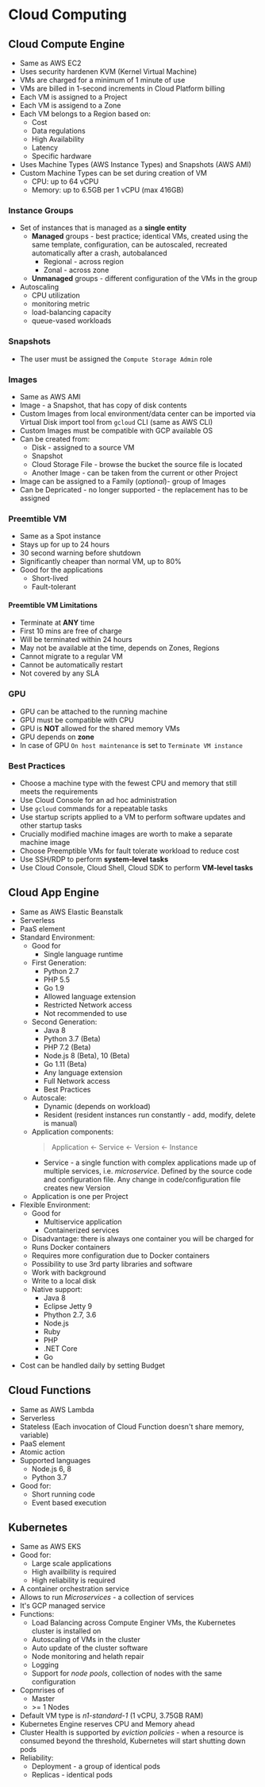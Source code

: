 # Cloud Computing

## Cloud Compute Engine

* Same as AWS EC2
* Uses security hardenen KVM (Kernel Virtual Machine)
* VMs are charged for a minimum of 1 minute of use
* VMs are billed in 1-second increments in Cloud Platform billing
* Each VM is assigned to a Project
* Each VM is assigend to a Zone
* Each VM belongs to a Region based on:
  * Cost
  * Data regulations
  * High Availability
  * Latency
  * Specific hardware
* Uses Machine Types (AWS Instance Types) and Snapshots (AWS AMI)
* Custom Machine Types can be set during creation of VM
  * CPU: up to 64 vCPU
  * Memory: up to 6.5GB per 1 vCPU (max 416GB)

### Instance Groups

* Set of instances that is managed as a **single entity**
  * **Managed** groups - best practice; identical VMs, created using the same template, configuration, can be autoscaled, recreated automatically after a crash, autobalanced
    * Regional - across region
    * Zonal - across zone
  * **Unmanaged** groups - different configuration of the VMs in the group
* Autoscaling
  * CPU utilization
  * monitoring metric
  * load-balancing capacity
  * queue-vased workloads

### Snapshots

* The user must be assigned the `Compute Storage Admin` role

### Images

* Same as AWS AMI
* Image - a Snapshot, that has copy of disk contents
* Custom Images from local environment/data center can be imported via Virtual Disk import tool from `gcloud` CLI (same as AWS CLI)
* Custom Images must be compatible with GCP available OS
* Can be created from:
  * Disk - assigned to a source VM
  * Snapshot
  * Cloud Storage File - browse the bucket the source file is located
  * Another Image - can be taken from the current or other Project
* Image can be assigned to a Family (*optional*)- group of Images
* Can be Depricated - no longer supported - the replacement has to be assigned

### Preemtible VM

* Same as a Spot instance
* Stays up for up to 24 hours
* 30 second warning before shutdown
* Significantly cheaper than normal VM, up to 80%
* Good for the applications
  * Short-lived
  * Fault-tolerant

#### Preemtible VM Limitations

* Terminate at **ANY** time
* First 10 mins are free of charge
* Will be terminated within 24 hours
* May not be available at the time, depends on Zones, Regions
* Cannot migrate to a regular VM
* Cannot be automatically restart
* Not covered by any SLA

### GPU

* GPU can be attached to the running machine
* GPU must be compatible with CPU
* GPU is **NOT** allowed for the shared memory VMs
* GPU depends on **zone**
* In case of GPU `On host maintenance` is set to `Terminate VM instance`

### Best Practices

* Choose a machine type with the fewest CPU and memory that still meets the requirements
* Use Cloud Console for an ad hoc administration
* Use `gcloud` commands for a repeatable tasks
* Use startup scripts applied to a VM to perform software updates and other startup tasks
* Crucially modified machine images are worth to make a separate machine image
* Choose Preemptible VMs for fault tolerate workload to reduce cost
* Use SSH/RDP to perform **system-level tasks**
* Use Cloud Console, Cloud Shell, Cloud SDK to perform **VM-level tasks**

## Cloud App Engine

* Same as AWS Elastic Beanstalk
* Serverless
* PaaS element
* Standard Environment:
  * Good for
    * Single language runtime
  * First Generation:
    * Python 2.7
    * PHP 5.5
    * Go 1.9
    * Allowed language extension
    * Restricted Network access
    * Not recommended to use
  * Second Generation:
    * Java 8
    * Python 3.7 (Beta)
    * PHP 7.2 (Beta)
    * Node.js 8 (Beta), 10 (Beta)
    * Go 1.11 (Beta)
    * Any language extension
    * Full Network access
    * Best Practices
  * Autoscale:
    * Dynamic (depends on workload)
    * Resident (resident instances run constantly - add, modify, delete is manual)
  * Application components:  
    >Application <- Service <- Version <- Instance
    * Service - a single function with complex applications made up of multiple services, i.e. *microservice*. Defined by the source code and configuration file. Any change in code/configuration file creates new Version
  * Application is one per Project
* Flexible Environment:
  * Good for
    * Multiservice application
    * Containerized services
  * Disadvantage: there is always one container you will be charged for
  * Runs Docker containers
  * Requires more configuration due to Docker containers
  * Possibility to use 3rd party libraries and software
  * Work with background
  * Write to a local disk
  * Native support:
    * Java 8
    * Eclipse Jetty 9
    * Phython 2.7, 3.6
    * Node.js
    * Ruby
    * PHP
    * .NET Core
    * Go
* Cost can be handled daily by setting Budget

## Cloud Functions

* Same as AWS Lambda
* Serverless
* Stateless (Each invocation of Cloud Function doesn't share memory, variable)
* PaaS element
* Atomic action
* Supported languages
  * Node.js 6, 8
  * Python 3.7
* Good for:
  * Short running code
  * Event based execution

## Kubernetes

* Same as AWS EKS
* Good for:
  * Large scale applications
  * High availbility is required
  * High reliability is required
* A container orchestration service
* Allows to run *Microservices* - a collection of services
* It's GCP managed service
* Functions:
  * Load Balancing across Compute Enginer VMs, the Kubernetes cluster is installed on
  * Autoscaling of VMs in the cluster
  * Auto update of the cluster software
  * Node monitoring and helath repair
  * Logging
  * Support for *node pools*, collection of nodes with the same configuration
* Copmrises of
  * Master
  * \>= 1 Nodes
* Default VM type is *n1-standard-1* (1 vCPU, 3.75GB RAM)
* Kubernetes Engine reserves CPU and Memory ahead
* Cluster Health is supported by *eviction policies* - when a resource is consumed beyond the threshold, Kubernetes will start shutting down pods
* Reliability:
  * Deployment - a group of identical pods
  * Replicas - identical pods
